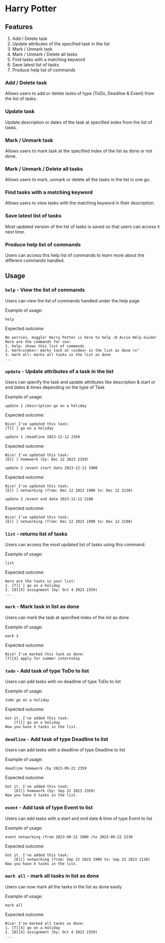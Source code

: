# Harry Potter

## Features
1. Add / Delete task
2. Update attributes of the specified task in the list
2. Mark / Unmark task
3. Mark / Unmark / Delete all tasks
4. Find tasks with a matching keyword
5. Save latest list of tasks
6. Produce help list of commands

### Add / Delete task

Allows users to add or delete tasks of type (ToDo, Deadline & Event)
from the list of tasks.

### Update task

Update description or dates of the task at specified index from the list of tasks.

### Mark / Unmark task

Allows users to mark task at the specified index of the list as done or not done.

### Mark / Unmark / Delete all tasks

Allows users to mark, unmark or delete all the tasks in the list in one go.

### Find tasks with a matching keyword

Allows users to view tasks with the matching keyword in their description.

### Save latest list of tasks

Most updated version of the list of tasks is saved so that users can access it next time.

### Produce help list of commands

Users can access this help list of commands to learn more about the different commands handled.

## Usage

### `help` - View the list of commands

Users can view the list of commands handled under the help page

Example of usage:

`help`

Expected outcome:
```
No worries, muggle! Harry Potter is here to help :D Accio Help Guide! 
Here are the commands for use: 
1. help: shows this list of commands
2. mark<index>: marks task at <index> in the list as done \n"
3. mark all: marks all tasks in the list as done 
...

```
### `update` - Update attributes of a task in the list

Users can specify the task and update attributes like description & start or end dates & times depending on the type of Task

Example of usage:

`update 1 /description go on a holiday`

Expected outcome:
```
Nice! I've updated this task:
[T][ ] go on a holiday

```
`update 1 /deadline 2023-12-12 2359`

Expected outcome:
```
Nice! I've updated this task:
[D][ ] homework (by: Dec 12 2023 2359)

```
`update 2 /event start date 2023-12-12 1900`

Expected outcome:
```
Nice! I've updated this task:
[E][ ] networking (from: Dec 12 2023 1900 to: Dec 12 2130)

```
`update 2 /event end date 2023-12-12 2100`

Expected outcome:
```
Nice! I've updated this task:
[E][ ] networking (from: Dec 12 2023 1900 to: Dec 12 2100)

```
### `list` - returns list of tasks

Users can access the most updated list of tasks using this command.

Example of usage:

`list`

Expected outcome:
```
Here are the tasks in your list:
1. [T][ ] go on a holiday
2. [D][X] assignment (by: Oct 4 2023 2359)
...
```

### `mark` - Mark task in list as done

Users can mark the task at specified index of the list as done

Example of usage:

`mark 3`

Expected outcome:
```
Nice! I've marked this task as done:
[T][X] apply for summer internship
```

### `todo` - Add task of type ToDo to list

Users can add tasks with no deadline of type ToDo to list

Example of usage:

`todo go on a holiday`

Expected outcome:
```
Got it. I've added this task:
    [T][] go on a holiday
Now you have X tasks in the list.
```

### `deadline` - Add task of type Deadline to list

Users can add tasks with a deadline of type Deadline to list

Example of usage:

`deadline homework /by 2023-09-22 2359`

Expected outcome:
```
Got it. I've added this task:
    [D][] homework (by: Sep 22 2023 2359)
Now you have X tasks in the list.
```

### `event` - Add task of type Event to list

Users can add tasks with a start and end date & time of type Event to list

Example of usage:

`event networking /from 2023-09-22 1900 /to 2023-09-22 2130`

Expected outcome:
```
Got it. I've added this task:
    [E][] networking (from: Sep 22 2023 1900 to: Sep 22 2023 2130)
Now you have X tasks in the list.
```

### `mark all` - mark all tasks in list as done

Users can now mark all the tasks in the list as done easily

Example of usage:

`mark all`

Expected outcome:
```
Nice! I've marked all tasks as done:
1. [T][X] go on a holiday
2. [D][X] assignment (by: Oct 4 2023 2359)
...
```